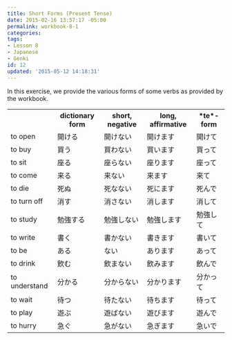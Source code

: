 ```yaml
---
title: Short Forms (Present Tense)
date: 2015-02-16 13:57:17 -05:00
permalink: workbook-8-1
categories:
tags:
- Lesson 8
- Japanese
- Genki
id: 12
updated: '2015-05-12 14:18:31'
---
```


In this exercise, we provide the various forms of some verbs as provided by the workbook.

<table class="markdownTable"><tr><th> </th><th>dictionary form</th><th>short, negative</th><th>long, affirmative</th><th>*te*-form</th></tr><tr><td class="prompt">to open</td><td class="answer">開ける</td><td class="answer">開けない</td><td class="answer">開けます</td><td class="answer">開けて</td></tr><tr><td class="prompt">to buy</td><td class="answer">買う</td><td class="answer">買わない</td><td class="answer">買います</td><td class="answer">買って</td></tr><tr><td class="prompt">to sit</td><td class="answer">座る</td><td class="answer">座らない</td><td class="answer">座ります</td><td class="answer">座って</td></tr><tr><td class="prompt">to come</td><td class="answer">来る</td><td class="answer">来ない</td><td class="answer">来ます</td><td class="answer">来て</td></tr><tr><td class="prompt">to die</td><td class="answer">死ぬ</td><td class="answer">死なない</td><td class="answer">死にます</td><td class="answer">死んで</td></tr><tr><td class="prompt">to turn off</td><td class="answer">消す</td><td class="answer">消さない</td><td class="answer">消します</td><td class="answer">消して</td></tr><tr><td class="prompt">to study</td><td class="answer">勉強する</td><td class="answer">勉強しない</td><td class="answer">勉強します</td><td class="answer">勉強して</td></tr><tr><td class="prompt">to write</td><td class="answer">書く</td><td class="answer">書かない</td><td class="answer">書きます</td><td class="answer">書いて</td></tr><tr><td class="prompt">to be</td><td class="answer">ある</td><td class="answer">ない</td><td class="answer">あります</td><td class="answer">あって</td></tr><tr><td class="prompt">to drink</td><td class="answer">飲む</td><td class="answer">飲まない</td><td class="answer">飲みます</td><td class="answer">飲んで</td></tr><tr><td class="prompt">to understand</td><td class="answer">分かる</td><td class="answer">分からない</td><td class="answer">分かります</td><td class="answer">分かって</td></tr><tr><td class="prompt">to wait</td><td class="answer">待つ</td><td class="answer">待たない</td><td class="answer">待ちます</td><td class="answer">待って</td></tr><tr><td class="prompt">to play</td><td class="answer">遊ぶ</td><td class="answer">遊ばない</td><td class="answer">遊びます</td><td class="answer">遊んで</td></tr><tr><td class="prompt">to hurry</td><td class="answer">急ぐ</td><td class="answer">急がない</td><td class="answer">急ぎます</td><td class="answer">急いで</td></tr></table>
